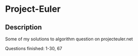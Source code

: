 # Project-Euler
## Description
Some of my solutions to algorithm question on projecteuler.net

Questions finished: 1-30, 67
